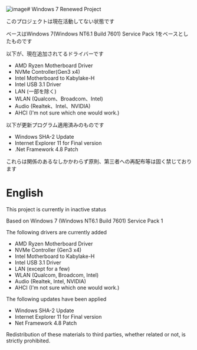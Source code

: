 ![image](https://github.com/user-attachments/assets/66823f7a-db6e-4420-b574-6420ed514865)# Windows 7 Renewed Project

このプロジェクトは現在活動してない状態です

ベースはWindows 7(Windows NT6.1 Build 7601) Service Pack 1をベースとしたものです

以下が、現在追加されてるドライバーです
* AMD Ryzen Motherboard Driver
* NVMe Controller(Gen3 x4)
* Intel Motherboard to Kabylake-H
* Intel USB 3.1 Driver
* LAN (一部を除く)
* WLAN (Qualcom、Broadcom、Intel)
* Audio (Realtek、Intel、NVIDIA)
* AHCI (I'm not sure which one would work.)

以下が更新プログラム適用済みのものです
* Windows SHA-2 Update
* Internet Explorer 11 for Final version
* .Net Framework 4.8 Patch

これらは関係のあるなしかかわらず原則、第三者への再配布等は固く禁じております

# English
This project is currently in inactive status

Based on Windows 7 (Windows NT6.1 Build 7601) Service Pack 1

The following drivers are currently added
* AMD Ryzen Motherboard Driver
* NVMe Controller (Gen3 x4)
* Intel Motherboard to Kabylake-H
* Intel USB 3.1 Driver
* LAN (except for a few)
* WLAN (Qualcom, Broadcom, Intel)
* Audio (Realtek, Intel, NVIDIA)
* AHCI (I'm not sure which one would work.)

The following updates have been applied
* Windows SHA-2 Update
* Internet Explorer 11 for Final version
* Net Framework 4.8 Patch

Redistribution of these materials to third parties, whether related or not, is strictly prohibited.

